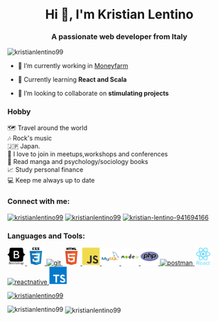 <h1 align="center">Hi 👋, I'm Kristian Lentino</h1>
<h3 align="center">A passionate web developer from Italy</h3>

<p align="left"> <img src="https://komarev.com/ghpvc/?username=kristianlentino99&label=Profile%20views&color=0e75b6&style=flat" alt="kristianlentino99" /> </p>


- 🔭 I’m currently working in [Moneyfarm](https://www.moneyfarm.com/)

- 🌱 Currently learning **React and Scala**

- 👯 I’m looking to collaborate on **stimulating projects**

<h3>Hobby</h3>
 🗺 Travel around the world <br/>
 🎶 Rock's music <br/>
 🇯🇵 Japan. <br/>
 💬 I love to join in meetups,workshops and conferences <br/>
 💭 Read manga and psychology/sociology books <br/>
 📈 Study personal finance <br/>
 💻 Keep me always up to date <br/>

<h3 align="left">Connect with me:</h3>
<p align="left">
<a href="https://dev.to/kristianlentino99" target="blank"><img align="center" src="https://raw.githubusercontent.com/rahuldkjain/github-profile-readme-generator/master/src/images/icons/Social/devto.svg" alt="kristianlentino99" height="30" width="40" /></a>
 <a href="[Hashnode](https://kristianlentino.hashnode.dev/)" target="blank"><img align="center" src="https://raw.githubusercontent.com/rahuldkjain/github-profile-readme-generator/master/src/images/icons/Social/hashnode.svg" alt="kristianlentino99" height="30" width="40" /></a>
<a href="https://linkedin.com/in/kristian-lentino-941694166" target="blank"><img align="center" src="https://raw.githubusercontent.com/rahuldkjain/github-profile-readme-generator/master/src/images/icons/Social/linked-in-alt.svg" alt="kristian-lentino-941694166" height="30" width="40" /></a>
</p>

<h3 align="left">Languages and Tools:</h3>
<p align="left"> <a href="https://getbootstrap.com" target="_blank" rel="noreferrer"> <img src="https://raw.githubusercontent.com/devicons/devicon/master/icons/bootstrap/bootstrap-plain-wordmark.svg" alt="bootstrap" width="40" height="40"/> </a> <a href="https://www.w3schools.com/css/" target="_blank" rel="noreferrer"> <img src="https://raw.githubusercontent.com/devicons/devicon/master/icons/css3/css3-original-wordmark.svg" alt="css3" width="40" height="40"/> </a> <a href="https://git-scm.com/" target="_blank" rel="noreferrer"> <img src="https://www.vectorlogo.zone/logos/git-scm/git-scm-icon.svg" alt="git" width="40" height="40"/> </a> <a href="https://www.w3.org/html/" target="_blank" rel="noreferrer"> <img src="https://raw.githubusercontent.com/devicons/devicon/master/icons/html5/html5-original-wordmark.svg" alt="html5" width="40" height="40"/> </a> <a href="https://developer.mozilla.org/en-US/docs/Web/JavaScript" target="_blank" rel="noreferrer"> <img src="https://raw.githubusercontent.com/devicons/devicon/master/icons/javascript/javascript-original.svg" alt="javascript" width="40" height="40"/> </a> <a href="https://www.mysql.com/" target="_blank" rel="noreferrer"> <img src="https://raw.githubusercontent.com/devicons/devicon/master/icons/mysql/mysql-original-wordmark.svg" alt="mysql" width="40" height="40"/> </a> <a href="https://nodejs.org" target="_blank" rel="noreferrer"> <img src="https://raw.githubusercontent.com/devicons/devicon/master/icons/nodejs/nodejs-original-wordmark.svg" alt="nodejs" width="40" height="40"/> </a> <a href="https://www.php.net" target="_blank" rel="noreferrer"> <img src="https://raw.githubusercontent.com/devicons/devicon/master/icons/php/php-original.svg" alt="php" width="40" height="40"/> </a> <a href="https://postman.com" target="_blank" rel="noreferrer"> <img src="https://www.vectorlogo.zone/logos/getpostman/getpostman-icon.svg" alt="postman" width="40" height="40"/> </a> <a href="https://reactjs.org/" target="_blank" rel="noreferrer"> <img src="https://raw.githubusercontent.com/devicons/devicon/master/icons/react/react-original-wordmark.svg" alt="react" width="40" height="40"/> </a> <a href="https://reactnative.dev/" target="_blank" rel="noreferrer"> <img src="https://reactnative.dev/img/header_logo.svg" alt="reactnative" width="40" height="40"/> </a> <a href="https://www.typescriptlang.org/" target="_blank" rel="noreferrer"> <img src="https://raw.githubusercontent.com/devicons/devicon/master/icons/typescript/typescript-original.svg" alt="typescript" width="40" height="40"/> </a> </p>


<p align="left"> <a href="https://github.com/ryo-ma/github-profile-trophy"><img src="https://github-profile-trophy.vercel.app/?username=kristianlentino99" alt="kristianlentino99" /></a> </p>

<p><img align="left" src="https://github-readme-stats.vercel.app/api/top-langs?username=kristianlentino99&show_icons=true&locale=en&layout=compact" alt="kristianlentino99" /></p>

<p>&nbsp;<img align="center" src="https://github-readme-stats.vercel.app/api?username=kristianlentino99&show_icons=true&locale=en" alt="kristianlentino99" /></p>
  
